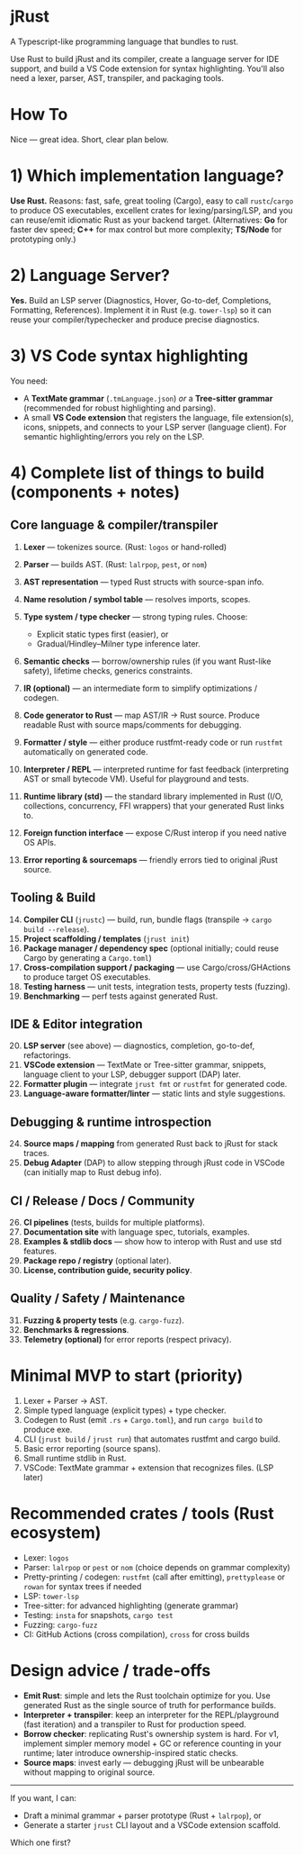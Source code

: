 # jRust
A Typescript-like programming language that bundles to rust.

Use Rust to build jRust and its compiler, create a language server for IDE support, and build a VS Code extension for syntax highlighting. You'll also need a lexer, parser, AST, transpiler, and packaging tools.

# How To
Nice — great idea. Short, clear plan below.

# 1) Which implementation language?

**Use Rust.**
Reasons: fast, safe, great tooling (Cargo), easy to call `rustc`/`cargo` to produce OS executables, excellent crates for lexing/parsing/LSP, and you can reuse/emit idiomatic Rust as your backend target.
(Alternatives: **Go** for faster dev speed; **C++** for max control but more complexity; **TS/Node** for prototyping only.)

# 2) Language Server?

**Yes.** Build an LSP server (Diagnostics, Hover, Go-to-def, Completions, Formatting, References).
Implement it in Rust (e.g. `tower-lsp`) so it can reuse your compiler/typechecker and produce precise diagnostics.

# 3) VS Code syntax highlighting

You need:

* A **TextMate grammar** (`.tmLanguage.json`) *or* a **Tree-sitter grammar** (recommended for robust highlighting and parsing).
* A small **VS Code extension** that registers the language, file extension(s), icons, snippets, and connects to your LSP server (language client).
  For semantic highlighting/errors you rely on the LSP.

# 4) Complete list of things to build (components + notes)

## Core language & compiler/transpiler

1. **Lexer** — tokenizes source. (Rust: `logos` or hand-rolled)
2. **Parser** — builds AST. (Rust: `lalrpop`, `pest`, or `nom`)
3. **AST representation** — typed Rust structs with source-span info.
4. **Name resolution / symbol table** — resolves imports, scopes.
5. **Type system / type checker** — strong typing rules. Choose:

   * Explicit static types first (easier), or
   * Gradual/Hindley–Milner type inference later.
6. **Semantic checks** — borrow/ownership rules (if you want Rust-like safety), lifetime checks, generics constraints.
7. **IR (optional)** — an intermediate form to simplify optimizations / codegen.
8. **Code generator to Rust** — map AST/IR → Rust source. Produce readable Rust with source maps/comments for debugging.
9. **Formatter / style** — either produce rustfmt-ready code or run `rustfmt` automatically on generated code.
10. **Interpreter / REPL** — interpreted runtime for fast feedback (interpreting AST or small bytecode VM). Useful for playground and tests.
11. **Runtime library (std)** — the standard library implemented in Rust (I/O, collections, concurrency, FFI wrappers) that your generated Rust links to.
12. **Foreign function interface** — expose C/Rust interop if you need native OS APIs.
13. **Error reporting & sourcemaps** — friendly errors tied to original jRust source.

## Tooling & Build

14. **Compiler CLI** (`jrustc`) — build, run, bundle flags (transpile → `cargo build --release`).
15. **Project scaffolding / templates** (`jrust init`)
16. **Package manager / dependency spec** (optional initially; could reuse Cargo by generating a `Cargo.toml`)
17. **Cross-compilation support / packaging** — use Cargo/cross/GHActions to produce target OS executables.
18. **Testing harness** — unit tests, integration tests, property tests (fuzzing).
19. **Benchmarking** — perf tests against generated Rust.

## IDE & Editor integration

20. **LSP server** (see above) — diagnostics, completion, go-to-def, refactorings.
21. **VSCode extension** — TextMate or Tree-sitter grammar, snippets, language client to your LSP, debugger support (DAP) later.
22. **Formatter plugin** — integrate `jrust fmt` or `rustfmt` for generated code.
23. **Language-aware formatter/linter** — static lints and style suggestions.

## Debugging & runtime introspection

24. **Source maps / mapping** from generated Rust back to jRust for stack traces.
25. **Debug Adapter** (DAP) to allow stepping through jRust code in VSCode (can initially map to Rust debug info).

## CI / Release / Docs / Community

26. **CI pipelines** (tests, builds for multiple platforms).
27. **Documentation site** with language spec, tutorials, examples.
28. **Examples & stdlib docs** — show how to interop with Rust and use std features.
29. **Package repo / registry** (optional later).
30. **License, contribution guide, security policy**.

## Quality / Safety / Maintenance

31. **Fuzzing & property tests** (e.g. `cargo-fuzz`).
32. **Benchmarks & regressions**.
33. **Telemetry (optional)** for error reports (respect privacy).

# Minimal **MVP** to start (priority)

1. Lexer + Parser → AST.
2. Simple typed language (explicit types) + type checker.
3. Codegen to Rust (emit `.rs` + `Cargo.toml`), and run `cargo build` to produce exe.
4. CLI (`jrust build` / `jrust run`) that automates rustfmt and cargo build.
5. Basic error reporting (source spans).
6. Small runtime stdlib in Rust.
7. VSCode: TextMate grammar + extension that recognizes files. (LSP later)

# Recommended crates / tools (Rust ecosystem)

* Lexer: `logos`
* Parser: `lalrpop` or `pest` or `nom` (choice depends on grammar complexity)
* Pretty-printing / codegen: `rustfmt` (call after emitting), `prettyplease` or `rowan` for syntax trees if needed
* LSP: `tower-lsp`
* Tree-sitter: for advanced highlighting (generate grammar)
* Testing: `insta` for snapshots, `cargo test`
* Fuzzing: `cargo-fuzz`
* CI: GitHub Actions (cross compilation), `cross` for cross builds

# Design advice / trade-offs

* **Emit Rust**: simple and lets the Rust toolchain optimize for you. Use generated Rust as the single source of truth for performance builds.
* **Interpreter + transpiler**: keep an interpreter for the REPL/playground (fast iteration) and a transpiler to Rust for production speed.
* **Borrow checker**: replicating Rust's ownership system is hard. For v1, implement simpler memory model + GC or reference counting in your runtime; later introduce ownership-inspired static checks.
* **Source maps**: invest early — debugging jRust will be unbearable without mapping to original source.

---

If you want, I can:

* Draft a minimal grammar + parser prototype (Rust + `lalrpop`), or
* Generate a starter `jrust` CLI layout and a VSCode extension scaffold.

Which one first?



